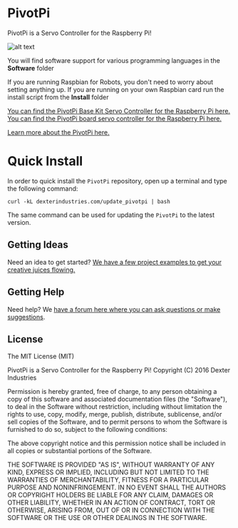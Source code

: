 # PivotPi
PivotPi is a Servo Controller for the Raspberry Pi!

![alt text](https://raw.githubusercontent.com/DexterInd/PivotPi/master/pivotpi-header.jpg)

You will find software support for various programming languages in the **Software** folder

If you are running Raspbian for Robots, you don't need to worry about setting anything up.
If you are running on your own Raspbian card run the install script from the **Install** folder

[You can find the PivotPi Base Kit Servo Controller for the Raspberry Pi here.](https://www.dexterindustries.com/shop/pivotpi-base-kit-servo-controller-for-raspberry-pi/)
[You can find the PivotPi board servo controller for the Raspberry Pi here.](https://www.dexterindustries.com/shop/pivotpi-board/)

[Learn more about the PivotPi here.](http://www.dexterindustries.com/pivotpi)


# Quick Install
In order to quick install the `PivotPi` repository, open up a terminal and type the following command:
```
curl -kL dexterindustries.com/update_pivotpi | bash
```
The same command can be used for updating the `PivotPi` to the latest version.

## Getting Ideas

Need an idea to get started? [We have a few project examples to get your creative juices flowing.](https://github.com/DexterInd/PivotPi/tree/master/Projects)

## Getting Help
Need help? We [have a forum here where you can ask questions or make suggestions](http://forum.dexterindustries.com/c/pivotpi-servo-controller-for-raspberry-pi).

## License

The MIT License (MIT)

PivotPi is a Servo Controller for the Raspberry Pi!
Copyright (C) 2016  Dexter Industries

Permission is hereby granted, free of charge, to any person obtaining a copy
of this software and associated documentation files (the "Software"), to deal
in the Software without restriction, including without limitation the rights
to use, copy, modify, merge, publish, distribute, sublicense, and/or sell
copies of the Software, and to permit persons to whom the Software is
furnished to do so, subject to the following conditions:

The above copyright notice and this permission notice shall be included in
all copies or substantial portions of the Software.

THE SOFTWARE IS PROVIDED "AS IS", WITHOUT WARRANTY OF ANY KIND, EXPRESS OR
IMPLIED, INCLUDING BUT NOT LIMITED TO THE WARRANTIES OF MERCHANTABILITY,
FITNESS FOR A PARTICULAR PURPOSE AND NONINFRINGEMENT. IN NO EVENT SHALL THE
AUTHORS OR COPYRIGHT HOLDERS BE LIABLE FOR ANY CLAIM, DAMAGES OR OTHER
LIABILITY, WHETHER IN AN ACTION OF CONTRACT, TORT OR OTHERWISE, ARISING FROM,
OUT OF OR IN CONNECTION WITH THE SOFTWARE OR THE USE OR OTHER DEALINGS IN
THE SOFTWARE.
